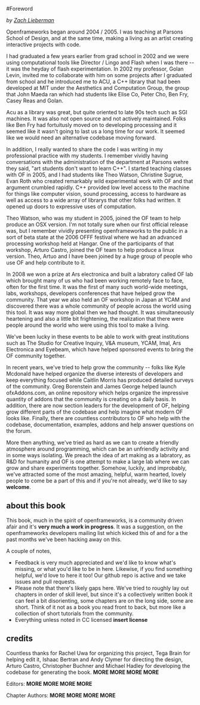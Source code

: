 #Foreword

*by [Zach Lieberman](http://thesystemis.com)*


Openframeworks began around 2004 / 2005.  I was teaching at Parsons School of Design, and at the same time, making a living as an artist creating interactive projects with code.  

I had graduated a few years earlier from grad school in 2002 and we were using computational tools like Director / Lingo and Flash when I was there -- it was the heyday of flash experimentation.  In 2002 my professor, Golan Levin, invited me to collaborate with him on some projects after I graduated from school and he introduced me to ACU, a C++ library that had been developed at MIT under the Aesthetics and Computation Group, the group that John Maeda ran which had students like Elise Co, Peter Cho, Ben Fry, Casey Reas and Golan.   

Acu as a library was great, but quite oriented to late 90s tech such as SGI machines.  It was also not open source and not actively maintained.  Folks like Ben Fry had fortuitusly moved on to developing processing and it seemed like it wasn't going to last us a long time for our work.  It seemed like we would need an alternative codebase moving forward. 

In addition, I really wanted to share the code I was writing in my professional practice with my students.  I remember vividly having conversations with the administration of the department at Parsons wehre they said, "art students don't want to learn C++".  I started teaching classes with OF in 2005, and I had students like Theo Watson, Christine Sugrue, Evan Roth who created remarkably wild experimental work with OF and that argument crumbled rapidly.   C++ provided low level access to the machine for things like computer vision, sound processing, access to hardware as well as access to a wide array of librarys that other folks had written.  It opened up doors to expressive uses of computation.

Theo Watson, who was my student in 2005, joined the OF team to help produce an OSX version.  I'm not totally sure when our first official release was, but I remember vividly presenting openframeworks to the public in a sort of beta state at the 2006 OFFF festival where we had an advanced processing workshop held at Hangar. One of the participants of that workshop, Arturo Castro, joined the OF team to help produce a linux version.  Theo, Artuo and I have been joined by a huge group of people who use OF and help contribute to it. 

In 2008 we won a prize at Ars electronica and built a labratory called OF lab which brought many of us who had been working remotely face to face, often for the first time.  It was the first of many such world-wide meetings, labs, workshops, developers conferences that have helped grow the community.    That year we also held an OF workshop in Japan at YCAM and discovered there was a whole community of people across the world using this tool.  It was way more global then we had thought.  It was simultaneously heartening and also a little bit frightening, the realization that there were people around the world who were using this tool to make a living. 

We've been lucky in these events to be able to work with great institutions such as The Studio for Creative Inquiry, V&A museum, YCAM, Imal, Ars Electronica and Eyebeam, which have helped sponsored events to bring the OF community together. 

In recent years, we've tried to help grow the community -- folks like Kyle Mcdonald have helped organize the diverse interests of developers and keep everything focused while Caitlin Morris has produced detailed surveys of the community.  Greg Borenstein and James George helped launch ofxAddons.com, an online repository which helps organize the impressive quantity of addons that the community is creating on a daily basis.  In addition, there are now section leaders for the development of OF, helping grow different parts of the codebase and help imagine what modern OF looks like.   Finally, there are countless contributors to OF who help with the codebase, documentation, examples, addons and help answer questions on the forum.   

More then anything, we've tried as hard as we can to create a friendly atmosphere around programming, which can be an unfriendly activity and in some ways isolating.  We preach the idea of art making as a labratory, as R&D for humanity and OF is one attempt to make a large lab where we can grow and share experiments together. Somehow, luckily, and improbably, we've attracted some of the most amazing, helpful, warm hearted, lovely people to come be a part of this and if you're not already, we'd like to say **welcome**.


## about this book

This book, much in the spirit of openframeworks, is a community driven afair and it's **very much a work in progress**.   It was a suggestion, on the openframeworks developers mailing list which kicked this of and for a the past months we've been hacking away on this. 

A couple of notes, 

* Feedback is very much appreciated and we'd like to know what's missing, or what you'd like to be in here.  Likewise, if you find something helpful, we'd love to here it too!  Our github repo is active and we take issues and pull requests.  
* Please note that there's likely gaps here.  We've tried to roughly lay out chapters in order of skill level, but since it's a collectively written book it can feel a bit disorienting, some chapters are on the long side, some are short.  Think of it not as a book you read front to back, but more like a collection of short tutorials from the community.  
* Everything unless noted in CC licensed **insert license**

## credits

Countless thanks for Rachel Uwa for organizing this project, Tega Brain for helping edit it, Ishaac Bertran and Andy Clymer for directing the design, Arturo Castro, Christopher Buchner and Michael Hadley for developing the codebase for generating the book. **MORE MORE MORE MORE** 

Editors: **MORE MORE MORE MORE**

Chapter Authors: **MORE MORE MORE MORE**





 
